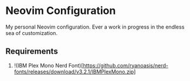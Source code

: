 # Neovim Configuration

My personal Neovim configuration. Ever a work in progress in the endless sea of customization.

## Requirements

1. !(IBM Plex Mono Nerd Font)[https://github.com/ryanoasis/nerd-fonts/releases/download/v3.2.1/IBMPlexMono.zip]
